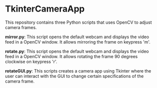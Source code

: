 # TkinterCameraApp

This repository contains three Python scripts that uses OpenCV to adjust camera frames.

**mirror.py**:
This script opens the default webcam and displays the video feed in a OpenCV window. It allows mirroring the frame on keypress 'm'. 

**rotate.py**: 
This script opens the default webcam and displays the video feed in a OpenCV window. It allows rotating the frame 90 degrees clockwise on keypress 'r'.

**rotateGUI.py**: 
This scripts creates a camera app using Tkinter where the user can interact with the GUI to change certain specifications of the camera frame. 


